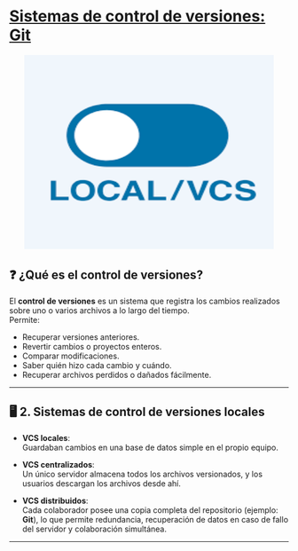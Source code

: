 # [Sistemas de control de versiones: Git](README.md)

<p align="center"><img src="img/vcs.png" alt="vcs" width="450" height="350"></p>

## ❓ ¿Qué es el control de versiones?
El **control de versiones** es un sistema que registra los cambios realizados sobre uno o varios archivos a lo largo del tiempo.  
Permite:  
-  Recuperar versiones anteriores.  
-  Revertir cambios o proyectos enteros.  
-  Comparar modificaciones.  
-  Saber quién hizo cada cambio y cuándo.  
-  Recuperar archivos perdidos o dañados fácilmente.  

---

## 🖥️ 2. Sistemas de control de versiones locales

- **VCS locales**:  
  Guardaban cambios en una base de datos simple en el propio equipo.

- **VCS centralizados**:  
  Un único servidor almacena todos los archivos versionados, y los usuarios descargan los archivos desde ahí.

- **VCS distribuidos**:  
  Cada colaborador posee una copia completa del repositorio (ejemplo: **Git**), lo que permite redundancia, recuperación de datos en caso de fallo del servidor y colaboración simultánea.

---
